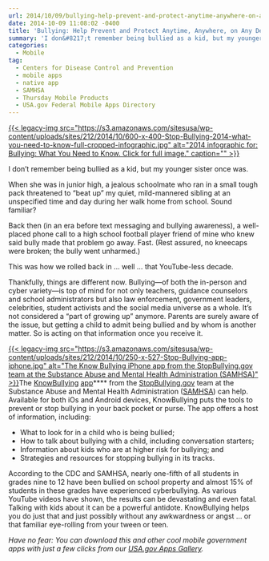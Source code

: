 ```yaml
---
url: 2014/10/09/bullying-help-prevent-and-protect-anytime-anywhere-on-any-device.md
date: 2014-10-09 11:08:02 -0400
title: 'Bullying: Help Prevent and Protect Anytime, Anywhere, on Any Device'
summary: 'I don&#8217;t remember being bullied as a kid, but my younger sister once was. When she was in junior high, a jealous schoolmate who ran in a small tough pack threatened to &#8220;beat up&#8221; my quiet, mild-mannered sibling at an unspecified time and day during her walk home from school. Sound familiar? Back then (in an era before text messaging'
categories:
  - Mobile
tag:
  - Centers for Disease Control and Prevention
  - mobile apps
  - native app
  - SAMHSA
  - Thursday Mobile Products
  - USA.gov Federal Mobile Apps Directory
---
```


[{{< legacy-img src="https://s3.amazonaws.com/sitesusa/wp-content/uploads/sites/212/2014/10/600-x-400-Stop-Bullying-2014-what-you-need-to-know-full-cropped-infographic.jpg" alt="2014 infographic for: Bullying: What You Need to Know. Click for full image." caption="" >}}](https://s3.amazonaws.com/sitesusa/wp-content/uploads/sites/212/2014/10/691-x-2200-Stop-Bullying-2014-what-you-need-to-know-full-infographic.jpg) 

I don&#8217;t remember being bullied as a kid, but my younger sister once was.

When she was in junior high, a jealous schoolmate who ran in a small tough pack threatened to &#8220;beat up&#8221; my quiet, mild-mannered sibling at an unspecified time and day during her walk home from school. Sound familiar?

Back then (in an era before text messaging and bullying awareness), a well-placed phone call to a high school football player friend of mine who knew said bully made that problem go away. Fast. (Rest assured, no kneecaps were broken; the bully went unharmed.)

This was how we rolled back in &#8230; well &#8230; that YouTube-less decade.

Thankfully, things are different now. Bullying—of both the in-person and cyber variety—is top of mind for not only teachers, guidance counselors and school administrators but also law enforcement, government leaders, celebrities, student activists and the social media universe as a whole. It&#8217;s not considered a &#8220;part of growing up&#8221; anymore. Parents are surely aware of the issue, but getting a child to admit being bullied and by whom is another matter. So is acting on that information once you receive it.

[{{< legacy-img src="https://s3.amazonaws.com/sitesusa/wp-content/uploads/sites/212/2014/10/250-x-527-Stop-Bullying-app-iphone.jpg" alt="The Know Bullying iPhone app from the StopBullying.gov team at the Substance Abuse and Mental Health Administration (SAMHSA)" >}}](https://s3.amazonaws.com/sitesusa/wp-content/uploads/sites/212/2014/10/524-x-1104-Stop-Bullying-app-iPhone.jpg)The [KnowBu](http://store.samhsa.gov/apps/bullying/)[llying](http://store.samhsa.gov/apps/bullying/) [app](http://store.samhsa.gov/apps/bullying/)**** from the [StopBullying.gov](http://www.stopbullying.gov/what-is-bullying/index.html) team at the Substance Abuse and Mental Health Administration ([SAMHSA](http://www.samhsa.gov/)) can help. Available for both iOs and Android devices, KnowBullying puts the tools to prevent or stop bullying in your back pocket or purse. The app offers a host of information, including:

  * What to look for in a child who is being bullied;
  * How to talk about bullying with a child, including conversation starters;
  * Information about kids who are at higher risk for bullying; and
  * Strategies and resources for stopping bullying in its tracks.

According to the CDC and SAMHSA, nearly one-fifth of all students in grades nine to 12 have been bullied on school property and almost 15% of students in these grades have experienced cyberbullying. As various YouTube videos have shown, the results can be devastating and even fatal. Talking with kids about it can be a powerful antidote. KnowBullying helps you do just that and just possibly without any awkwardness or angst &#8230; or that familiar eye-rolling from your tween or teen.

_Have no fear: You can download this and other cool mobile government apps with just a few clicks from our [USA.gov Apps Gallery](http://apps.usa.gov/)._

 